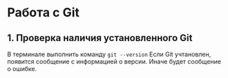 # Работа с Git #

## 1. Проверка наличия установленного Git

В терминале  выполнить команду `git --version`
Если Git учтановлен, появится сообщение с информацией о версии.
Иначе будет сообщение о ошибке.
